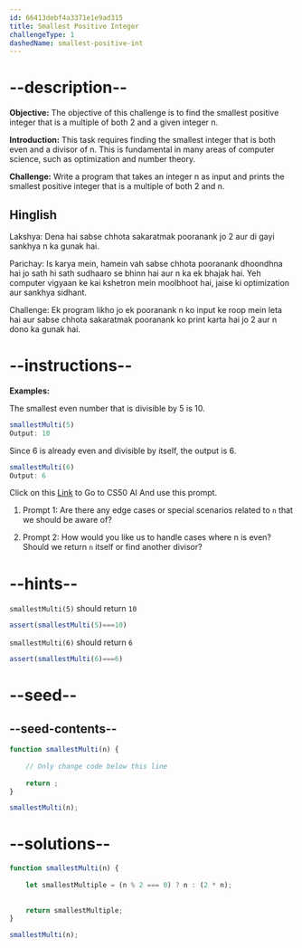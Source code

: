 ```yaml
---
id: 66413debf4a3371e1e9ad315
title: Smallest Positive Integer
challengeType: 1
dashedName: smallest-positive-int
---
```


# --description--

**Objective:** The objective of this challenge is to find the smallest positive integer that is a multiple of both 2 and a given integer n.

**Introduction:**
This task requires finding the smallest integer that is both even and a divisor of 
n. This is fundamental in many areas of computer science, such as optimization and number theory.

**Challenge:**
Write a program that takes an integer n as input and prints the smallest positive integer that is a multiple of both 2 and n.

<h2>Hinglish</h2>

Lakshya: Dena hai sabse chhota sakaratmak pooranank jo 2 aur di gayi sankhya n ka gunak hai.

Parichay: Is karya mein, hamein vah sabse chhota pooranank dhoondhna hai jo sath hi sath sudhaaro se bhinn hai aur n ka ek bhajak hai. Yeh computer vigyaan ke kai kshetron mein moolbhoot hai, jaise ki optimization aur sankhya sidhant.

Challenge: Ek program likho jo ek pooranank n ko input ke roop mein leta hai aur sabse chhota sakaratmak pooranank ko print karta hai jo 2 aur n dono ka gunak hai.

# --instructions--
**Examples:**

The smallest even number that is divisible by 5 is 10.

```js
smallestMulti(5)
Output: 10
```

Since 6 is already even and divisible by itself, the output is 6.

```js
smallestMulti(6)
Output: 6
```

Click on this <a href =https://cs50.ai/chat>Link</a> to Go to CS50 AI 
And use this prompt.

1. Prompt 1: Are there any edge cases or special scenarios related to `n` that we should be aware of?

2. Prompt 2: How would you like us to handle cases where n is even? Should we return `n` itself or find another divisor?


# --hints--
`smallestMulti(5)` should return `10`

```js
assert(smallestMulti(5)===10)
```

`smallestMulti(6)` should return `6`

```js
assert(smallestMulti(6)===6)
```

# --seed--
## --seed-contents--

```js
function smallestMulti(n) {
    
    // Only change code below this line
    
    return ;
}

smallestMulti(n);

```

# --solutions--

```js
function smallestMulti(n) {
    
    let smallestMultiple = (n % 2 === 0) ? n : (2 * n);
    
    
    return smallestMultiple;
}

smallestMulti(n);


```

